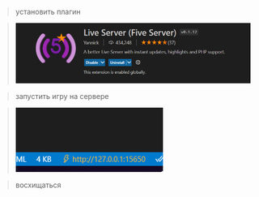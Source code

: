 > установить плагин

> ![Плагин](https://github.com/OlegSMI/GameBagel/blob/main/SOURCE/1.png)

> запустить игру на сервере

> ![Запуск](https://github.com/OlegSMI/GameBagel/blob/main/SOURCE/2.png)

> восхищаться
